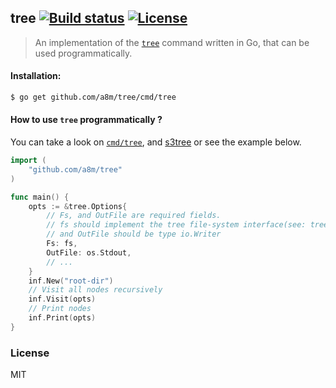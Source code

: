 tree [![Build status][travis-image]][travis-url] [![License][license-image]][license-url]
---
> An implementation of the [`tree`](http://mama.indstate.edu/users/ice/tree/) command written in Go, that can be used  programmatically.

#### Installation:
```sh
$ go get github.com/a8m/tree/cmd/tree
```

#### How to use `tree` programmatically ?
You can take a look on [`cmd/tree`](https://github.com/a8m/tree/blob/master/cmd/tree/tree.go), and [s3tree](http://github.com/a8m/s3tree) or see the example below.
```go
import (
    "github.com/a8m/tree"
)

func main() {
    opts := &tree.Options{
        // Fs, and OutFile are required fields.
        // fs should implement the tree file-system interface(see: tree.Fs),
        // and OutFile should be type io.Writer
        Fs: fs,
        OutFile: os.Stdout,
        // ...
    }
    inf.New("root-dir")
    // Visit all nodes recursively
    inf.Visit(opts)
    // Print nodes 
    inf.Print(opts)
}
```

### License
MIT


[travis-image]: https://img.shields.io/travis/a8m/tree.svg?style=flat-square
[travis-url]: https://travis-ci.org/a8m/tree
[license-image]: http://img.shields.io/npm/l/deep-keys.svg?style=flat-square
[license-url]: LICENSE
